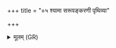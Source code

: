 +++
title = "०५ श्यामा सरूपङ्करणी पृथिव्या"

+++
<details><summary>मूलम् (GR)</summary>

श्यामा सरूपंकरणी  
पृथिव्या अध्य् उद्भृता ।  
इदम् ऊ षु प्र साधय  
पुना रूपाणि कल्पय ॥
</details>